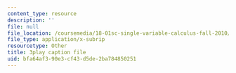 ```yaml
---
content_type: resource
description: ''
file: null
file_location: /coursemedia/18-01sc-single-variable-calculus-fall-2010/bfa64af390e3cf43d5de2ba784850251_d484GRz9zjY.srt
file_type: application/x-subrip
resourcetype: Other
title: 3play caption file
uid: bfa64af3-90e3-cf43-d5de-2ba784850251
---
```

